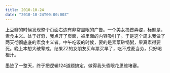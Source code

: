 ```yaml
---
title: 2010-10-24
date: "2010-10-24T00:00:00Z"
---
```

上豆瓣的时候发现整个页面右边有非常显眼的广告。一个美女搔首弄姿，标题是，素食主义。处于好奇，我点开了页面，被里面的内容吸引了。于是这个周末我做了两天彻彻底底的素食主义者。中午吃饭的时候，要的是素菜砂锅粥，果真素得要死。晚上本想大破荤戒，结果ZZ的女朋友买车票买早了，吃不成麦当劳，只好喝橙汁。

墨迹了一整天，终于把逻辑124道题搞定，做得我头昏眼花思维堵塞。